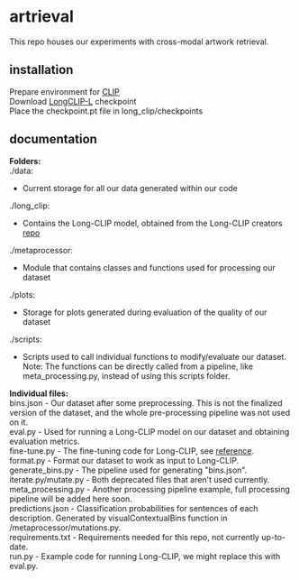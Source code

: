 # artrieval
This repo houses our experiments with cross-modal artwork retrieval.

## installation
Prepare environment for [CLIP](https://github.com/openai/CLIP)  
Download [LongCLIP-L](https://huggingface.co/BeichenZhang/LongCLIP-L) checkpoint  
Place the checkpoint.pt file in long_clip/checkpoints

## documentation

**Folders:**  
./data:  
- Current storage for all our data generated within our code

./long_clip:  
- Contains the Long-CLIP model, obtained from the Long-CLIP creators [repo](https://github.com/beichenzbc/Long-CLIP)

./metaprocessor:  
- Module that contains classes and functions used for processing our dataset

./plots:  
- Storage for plots generated during evaluation of the quality of our dataset

./scripts:
- Scripts used to call individual functions to modify/evaluate our dataset. Note: The functions can be directly called from a pipeline, like meta_processing.py, instead of using this scripts folder.

**Individual files:**  
bins.json - Our dataset after some preprocessing. This is not the finalized version of the dataset, and the whole pre-processing pipeline was not used on it.  
eval.py - Used for running a Long-CLIP model on our dataset and obtaining evaluation metrics.  
fine-tune.py - The fine-tuning code for Long-CLIP, see [reference](https://github.com/zer0int/Long-CLIP/blob/main/ft-B-train-LongCLIP-ViT-L-14.py).  
format.py - Format our dataset to work as input to Long-CLIP.  
generate_bins.py - The pipeline used for generating "bins.json".  
iterate.py/mutate.py - Both deprecated files that aren't used currently.  
meta_processing.py - Another processing pipeline example, full processing pipeline will be added here soon.  
predictions.json - Classification probabilities for sentences of each description. Generated by visualContextualBins function in /metaprocessor/mutations.py.  
requirements.txt - Requirements needed for this repo, not currently up-to-date.  
run.py - Example code for running Long-CLIP, we might replace this with eval.py.
